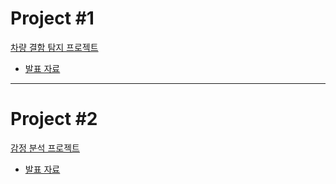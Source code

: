 # Project #1

[차량 결함 탐지 프로젝트](https://github.com/kimgang9/SW_development.git)
- [발표 자료](https://docs.google.com/presentation/d/1_CVmTBh89HZmWz1MvLSC9-AICew_Oz54/edit?usp=sharing&ouid=116413280130938266406&rtpof=true&sd=true)

----------------

# Project #2

[감정 분석 프로젝트](https://github.com/binibinibini/project2.git)
- [발표 자료](https://docs.google.com/presentation/d/1yRYz8jSv_VwHJIk6l3nCtfO1VoO1Jxt4/edit?usp=sharing&ouid=116413280130938266406&rtpof=true&sd=true)
